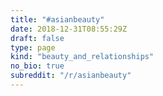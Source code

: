 ```yaml
---
title: "#asianbeauty"
date: 2018-12-31T08:55:29Z
draft: false
type: page
kind: "beauty_and_relationships"
no_bio: true
subreddit: "/r/asianbeauty"
---
```

